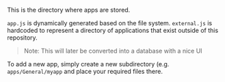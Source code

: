 This is the directory where apps are stored. 

`app.js` is dynamically generated based on the file system.
`external.js` is hardcoded to represent a directory of applications that exist outside of this repository.
> Note: This will later be converted into a database with a nice UI

To add a new app, simply create a new subdirectory (e.g. `apps/General/myapp` and place your required files there.